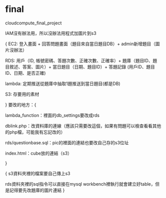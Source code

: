 # final
cloudcompute_final_project

IAM沒有辦法用，所以沒辦法用程式加圖片到s3

{
EC2:
登入畫面 + 回答問題畫面（題目來自當日題目DB）+ admin新增題目（圖片沒辦法）

RDS:
用戶（ID, 帳號密碼、答題次數、正確次數、正確率）+ 題庫（題目ID、題目敘述、答案、圖片）+ 當日題目（日期、題目ID）+ 答題記錄 (用戶ID、題目ID、日期、是否正確)

lambda:
定期推送從題庫中抽取1題推送到當日題目(都是DB)

S3:
存要用的素材

}
要改的地方：{

lambda_function：裡面的db_settings要改成rds

dblink.php：改資料庫的連線（應該只需要改這個，如果有問題可以檢查看看其他的php檔，可能我有忘記改的）

rds/questionbase.sql：pic的裡面的連結也要改自己存的s3位址

index.html：cube放的連結（s3）

}

{
s3資料夾裡的檔案要自己傳上s3

rds資料夾裡的sql指令可以直接在mysql workbench裡執行就會建立好table，但是記得要先改題庫的圖片連結
}
